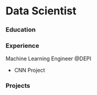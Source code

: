 # Data Scientist 

### Education

### Experience 
Machine Learning Engineer @DEPI 
- CNN Project

### Projects
